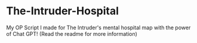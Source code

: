 # The-Intruder-Hospital
My OP Script I made for The Intruder's mental hospital map with the power of Chat GPT! (Read the readme for more information)
